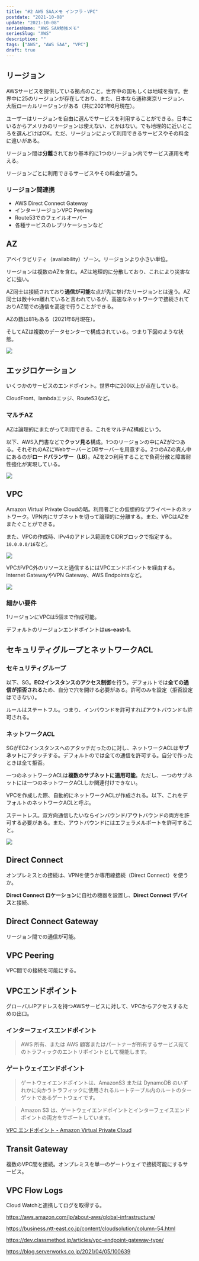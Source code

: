 ```yaml
---
title: "#2 AWS SAAメモ インフラ・VPC"
postdate: "2021-10-08"
update: "2021-10-08"
seriesName: "AWS SAA勉強メモ"
seriesSlug: "AWS"
description: ""
tags: ["AWS", "AWS SAA", "VPC"]
draft: true
---
```


## リージョン

AWSサービスを提供している拠点のこと。世界中の国もしくは地域を指す。世界中に25のリージョンが存在しており、また、日本なら通称東京リージョン、大阪ローカルリージョンがある（共に2021年6月現在）。

ユーザーはリージョンを自由に選んでサービスを利用することができる。日本にいるからアメリカのリージョンは使えない、とかはない。でも地理的に近いところを選んどけばOK。ただ、リージョンによって利用できるサービスやその料金に違いがある。

リージョン間は**分離**されており基本的に1つのリージョン内でサービス運用を考える。

リージョンごとに利用できるサービスやその料金が違う。

### リージョン間連携

- AWS Direct Connect Gateway
- インターリージョンVPC Peering
- Route53でのフェイルオーバー
- 各種サービスのレプリケーションなど

## AZ

アベイラビリティ（availability）ゾーン。リージョンより小さい単位。

リージョンは複数のAZを含む。AZは地理的に分散しており、これにより災害などに強い。

AZ同士は接続されており**通信が可能**な点が先に挙げたリージョンとは違う。AZ同士は数十km離れていると言われているが、高速なネットワークで接続されておりAZ間での通信を高速で行うことができる。

AZの数は81もある（2021年6月現在）。

そしてAZは複数のデータセンターで構成されている。つまり下図のような状態。

![](images/image01.png)

## エッジロケーション

いくつかのサービスのエンドポイント。世界中に200以上が点在している。

CloudFront、lambdaエッジ、Route53など。

### マルチAZ

AZは論理的にまたがって利用できる。これをマルチAZ構成という。

以下、AWS入門書などで**クッソ見る**構成。1つのリージョンの中にAZが2つある。それぞれのAZにWebサーバーとDBサーバーを用意する。2つのAZの真ん中にあるのが**ロードバランサー（LB）**。AZを2つ利用することで負荷分散と障害耐性強化が実現している。

![](images/image02.png)


## VPC

Amazon Virtual Private Cloudの略。利用者ごとの仮想的なプライベートのネットワーク。VPN内にサブネットを切って論理的に分離する。また、VPCはAZをまたぐことができる。

また、VPCの作成時、IPv4のアドレス範囲をCIDRブロックで指定する。`10.0.0.0/16`など。

![](images/image03.png)

VPCがVPC外のリソースと通信するにはVPCエンドポイントを経由する。Internet GatewayやVPN Gateway、AWS Endpointsなど。

![](images/image04.png)

### 細かい要件

1リージョンにVPCは5個まで作成可能。

デフォルトのリージョンエンドポイントは**us-east-1**。

## セキュリティグループとネットワークACL

### セキュリティグループ

以下、SG。**EC2インスタンスのアクセス制御**を行う。デフォルトでは**全ての通信が拒否される**ため、自分で穴を開ける必要がある。許可のみを設定（拒否設定はできない）。

ルールはステートフル。つまり、インバウンドを許可すればアウトバウンドも許可される。

### ネットワークACL

SGがEC2インスタンスへのアタッチだったのに対し、ネットワークACLは**サブネット**にアタッチする。デフォルトのでは全ての通信を許可する。自分で作ったときは全て拒否。

一つのネットワークACLは**複数のサブネットに適用可能**。ただし、一つのサブネットには一つのネットワークACLしか関連付けできない。

VPCを作成した際、自動的にネットワークACLが作成される。以下、これをデフォルトのネットワークACLと呼ぶ。

ステートレス。双方向通信したいならインバウンド/アウトバウンドの両方を許可する必要がある。また、アウトバウンドにはエフェラメルポートを許可すること。

![](./images/エフェラメル.png)

## Direct Connect

オンプレミスとの接続は、VPNを使うか専用線接続（Direct Connect）を使うか。

**Direct Connect ロケーション**に自社の機器を設置し、**Direct Connect デバイス**と接続、


## Direct Connect Gateway

リージョン間での通信が可能。

## VPC Peering

VPC間での接続を可能にする。

## VPCエンドポイント

グローバルIPアドレスを持つAWSサービスに対して、VPCからアクセスするための出口。

### インターフェイスエンドポイント

> AWS 所有、または AWS 顧客またはパートナーが所有するサービス宛てのトラフィックのエントリポイントとして機能します。

### ゲートウェイエンドポイント

> ゲートウェイエンドポイントは、AmazonS3 または DynamoDB のいずれかに向かうトラフィックに使用されるルートテーブル内のルートのターゲットであるゲートウェイです。

> Amazon S3 は、ゲートウェイエンドポイントとインターフェイスエンドポイントの両方をサポートしています。

[VPC エンドポイント - Amazon Virtual Private Cloud](https://docs.aws.amazon.com/ja_jp/vpc/latest/privatelink/vpc-endpoints.html)

## Transit Gateway

複数のVPC間を接続。オンプレミスを単一のゲートウェイで接続可能にするサービス。

## VPC Flow Logs

Cloud Watchと連携してログを取得する。


https://aws.amazon.com/jp/about-aws/global-infrastructure/

https://business.ntt-east.co.jp/content/cloudsolution/column-54.html

https://dev.classmethod.jp/articles/vpc-endpoint-gateway-type/

https://blog.serverworks.co.jp/2021/04/05/100639
